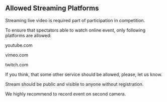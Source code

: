 

## Allowed Streaming Platforms

Streaming live video is required part of participation in competition.

To ensure that spectators able to watch online event, only following platforms are allowed:

youtube.com

vimeo.com

twitch.com

If you think, that some other service should be allowed, please, let us know.


Stream should be public and visible to anyone without registration.

We highly recommend to record event on second camera.
